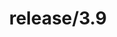 ---
title: "release/3.9"
description: >
  release/3.9 CHANGELOG 汇总，最近发布版本: v3.9.6 , 时间: 2023-01-05
weight: -39
---